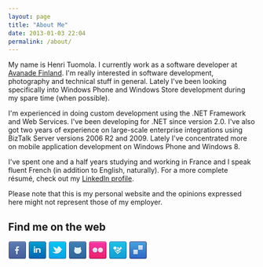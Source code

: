 ```yaml
---
layout: page
title: "About Me"
date: 2013-01-03 22:04
permalink: /about/
---
```


My name is Henri Tuomola. I currently work as a software developer at [Avanade Finland][avanade]. I'm really interested in software development, photography and technical stuff in general. Lately I've been looking specifically into Windows Phone and Windows Store development during my spare time (when possible).

I'm experienced in doing custom development using the .NET Framework and Web Services. I've been developing for .NET since version 2.0. I've also got two years of experience on large-scale enterprise integrations using BizTalk Server versions 2006 R2 and 2009. Lately I've concentrated more on mobile application development on Windows Phone and Windows 8.

I've spent one and a half years studying and working in France and I speak fluent French (in addition to English, naturally). For a more complete résumé, check out my [LinkedIn profile][linkedin].

Please note that this is my personal website and the opinions expressed here might not represent those of my employer.

Find me on the web
------------
[![Facebook][imgFacebook]][fb]
[![LinkedIn][imgLinkedin]][li]
[![Twitter][imgTwitter]][tw]
[![GitHub][imgGithub]][gh]
[![Flickr][imgFlickr]][fl] 
[![Foursquare][imgFoursquare]][4sq]
[![Delicious][imgDelicious]][del]

[avanade]: http://www.avanade.fi/
[linkedin]: http://www.linkedin.com/in/henrituomola

[imgFacebook]: /assets/images/purty-social-icons/PNG/facebook.png
[imgLinkedin]: /assets/images/purty-social-icons/PNG/linkedin.png
[imgTwitter]: /assets/images/purty-social-icons/PNG/twitter.png
[imgGithub]: /assets/images/purty-social-icons/PNG/github.png
[imgFlickr]: /assets/images/purty-social-icons/PNG/flickr.png
[imgFoursquare]: /assets/images/purty-social-icons/PNG/foursquare.png
[imgDelicious]: /assets/images/purty-social-icons/PNG/delicious.png

[fb]: http://www.facebook.com/henri.tuomola
[li]: http://fi.linkedin.com/in/henrituomola
[tw]: http://twitter.com/htuomola
[gh]: http://github.com/htuomola
[fl]: http://www.flickr.com/htuomola
[4sq]: http://foursquare.com/htuomola
[del]: http://delicious.com/htuomola